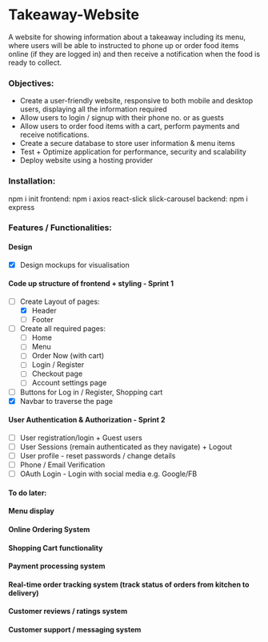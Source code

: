 # Takeaway-Website
A website for showing information about a takeaway including its menu, where users will be able to instructed to phone up or order food items online (if they are logged in) and then receive a notification when the food is ready to collect.

### Objectives:
- Create a user-friendly website, responsive to both mobile and desktop users, displaying all the information required
- Allow users to login / signup with their phone no. or as guests
- Allow users to order food items with a cart, perform payments and receive notifications.
- Create a secure database to store user information & menu items
- Test + Optimize application for performance, security and scalability
- Deploy website using a hosting provider

### Installation:
npm i init
frontend: npm i axios react-slick slick-carousel 
backend: npm i express 

### Features / Functionalities:
#### Design 
- [X] Design mockups for visualisation

#### Code up structure of frontend + styling - Sprint 1
- [ ] Create Layout of pages:
    - [X] Header
    - [ ] Footer
- [ ] Create all required pages:
    - [ ] Home
    - [ ] Menu
    - [ ] Order Now (with cart)
    - [ ] Login / Register
    - [ ] Checkout page
    - [ ] Account settings page
- [ ] Buttons for Log in / Register, Shopping cart
- [X] Navbar to traverse the page

#### User Authentication & Authorization - Sprint 2
- [ ] User registration/login + Guest users
- [ ] User Sessions (remain authenticated as they navigate) + Logout
- [ ] User profile - reset passwords / change details
- [ ] Phone / Email Verification 
- [ ] OAuth Login - Login with social media e.g. Google/FB

#### To do later:
#### Menu display 
#### Online Ordering System
#### Shopping Cart functionality
#### Payment processing system
#### Real-time order tracking system (track status of orders from kitchen to delivery)
#### Customer reviews / ratings system
#### Customer support / messaging system